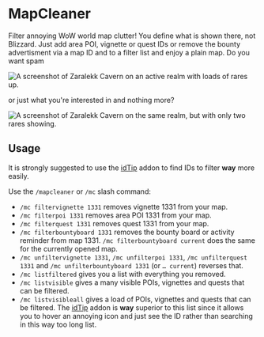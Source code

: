 # MapCleaner

Filter annoying WoW world map clutter! You define what is shown there, not Blizzard. Just add area POI, vignette or quest IDs or remove the bounty advertisment via a map ID and to a filter list and enjoy a plain map. Do you want spam

![A screenshot of Zaralekk Cavern on an active realm with loads of rares up.](./.readme/before.png)

or just what you're interested in and nothing more?

![A screenshot of Zaralekk Cavern on the same realm, but with only two rares showing.](./.readme/after.png)

## Usage

It is strongly suggested to use the [idTip](https://github.com/silverwind/idTip/) addon to find IDs to filter **way** more easily.

Use the `/mapcleaner` or `/mc` slash command:
- `/mc filtervignette 1331` removes vignette 1331 from your map.
- `/mc filterpoi 1331` removes area POI 1331 from your map.
- `/mc filterquest 1331` removes quest 1331 from your map.
- `/mc filterbountyboard 1331` removes the bounty board or activity reminder from map 1331. `/mc filterbountyboard current` does the same for the currently opened map.
- `/mc unfiltervignette 1331`, `/mc unfilterpoi 1331`, `/mc unfilterquest 1331` and `/mc unfilterbountyboard 1331` (or `… current`) reverses that.
- `/mc listfiltered` gives you a list with everything you removed.
- `/mc listvisible` gives a many visible POIs, vignettes and quests that can be filtered.
- `/mc listvisibleall` gives a load of POIs, vignettes and quests that can be filtered. The [idTip](https://github.com/silverwind/idTip/) addon is **way** superior to this list since it allows you to hover an annoying icon and just see the ID rather than searching in this way too long list.
